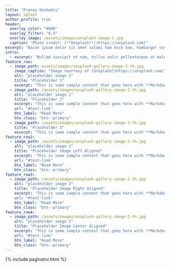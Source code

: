 ```yaml
---
title: "Pranay Seshadri"
layout: splash
author_profile: true
header:
  overlay_color: "#000"
  overlay_filter: "0.5"
  overlay_image: /assets/images/unsplash-image-1.jpg
  caption: "Photo credit: [**Unsplash**](https://unsplash.com)"
excerpt: "Bacon ipsum dolor sit amet salami ham hock ham, hamburger corned beef short ribs kielbasa biltong t-bone drumstick tri-tip tail sirloin pork chop."
intro: 
  - excerpt: 'Nullam suscipit et nam, tellus velit pellentesque at malesuada, enim eaque. Quis nulla, netus tempor in diam gravida tincidunt, *proin faucibus* voluptate felis id sollicitudin. Centered with `type="center"`'
feature_row:
  - image_path: assets/images/unsplash-gallery-image-1-th.jpg
    image_caption: "Image courtesy of [Unsplash](https://unsplash.com/)"
    alt: "placeholder image 1"
    title: "Placeholder 1"
    excerpt: "This is some sample content that goes here with **Markdown** formatting."
  - image_path: /assets/images/unsplash-gallery-image-2-th.jpg
    alt: "placeholder image 2"
    title: "Placeholder 2"
    excerpt: "This is some sample content that goes here with **Markdown** formatting."
    url: "#test-link"
    btn_label: "Read More"
    btn_class: "btn--primary"
  - image_path: /assets/images/unsplash-gallery-image-3-th.jpg
    title: "Placeholder 3"
    excerpt: "This is some sample content that goes here with **Markdown** formatting."
feature_row2:
  - image_path: /assets/images/unsplash-gallery-image-2-th.jpg
    alt: "placeholder image 2"
    title: "Placeholder Image Left Aligned"
    excerpt: 'This is some sample content that goes here with **Markdown** formatting. Left aligned with `type="left"`'
    url: "#test-link"
    btn_label: "Read More"
    btn_class: "btn--primary"
feature_row3:
  - image_path: /assets/images/unsplash-gallery-image-2-th.jpg
    alt: "placeholder image 2"
    title: "Placeholder Image Right Aligned"
    excerpt: 'This is some sample content that goes here with **Markdown** formatting. Right aligned with `type="right"`'
    url: "#test-link"
    btn_label: "Read More"
    btn_class: "btn--primary"
feature_row4:
  - image_path: /assets/images/unsplash-gallery-image-2-th.jpg
    alt: "placeholder image 2"
    title: "Placeholder Image Center Aligned"
    excerpt: 'This is some sample content that goes here with **Markdown** formatting. Centered with `type="center"`'
    url: "#test-link"
    btn_label: "Read More"
    btn_class: "btn--primary"
---
```


{% include paginator.html %}
